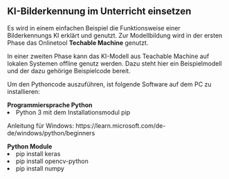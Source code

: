 <h2>KI-Bilderkennung im Unterricht einsetzen</h2>
<p>Es wird in einem einfachen Beispiel die Funktionsweise einer Bilderkennungs KI erklärt und genutzt. Zur Modellbildung wird in der ersten Phase das Onlinetool <b>Techable Machine</b> genutzt.</p>
<p>In einer zweiten Phase kann das KI-Modell aus Teachable Machine auf lokalen Systemen offline genutz werden. Dazu steht hier ein Beispielmodell und der dazu gehörige Beispielcode bereit.</p>
<p>Um den Pythoncode auszuführen, ist folgende Software auf dem PC zu installieren:</p>
<b>Programmiersprache Python</b>
<li>Python 3 mit dem Installationsmodul pip</li>
<p>Anleitung für Windows: https://learn.microsoft.com/de-de/windows/python/beginners</p>
<b>Python Module</b>
<li>pip install keras</li>
<li>pip install opencv-python</li>
<li>pip install numpy</li>
